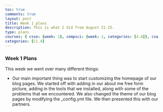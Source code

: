 ```yaml
---
toc: true
comments: true
layout: post
title: Week 1 plans
description: This is what I did from August 21-25.
type: plans
courses: { csse: {week: 1}, compsci: {week: 1, categories: [4.A]}, csa: {week: 1} }
categories: [C1.4]
---
```


### Week 1 Plans
This week we went over many different things:
- Our main important thing was to start customizing the homepage of our blog pages. We started off with adding in our about me free form picture, adding in the tools that we installed, along with some of the problems that we encountered. We also changed the theme of our blog pages by modifying the _config.yml file. We then presented this with our partners. 
